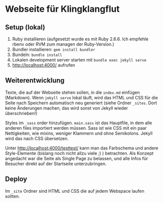 # Webseite für Klingklangflut

## Setup (lokal)

1. Ruby installieren (aufgesetzt wurde es mit Ruby 2.6.6. Ich empfehle rbenv oder RVM zum managen der Ruby-Version.)
2. Bundler installieren: `gem install bundler`
3. Bundeln: `bundle install`
4. Lokalen development server starten mit `bundle exec jekyll serve`
5. <http://localhost:4000/> aufrufen


## Weiterentwicklung

Texte, die auf der Webseite stehen sollen, in die `index.md` einfügen (Markdown). Wenn `jekyll serve` lokal läuft, wird das HTML und CSS für die Seite nach Speichern automatisch neu generiert (siehe Ordner `_sites`. Dort keine Änderungen machen, das wird sonst von Jekyll wieder überschrieben!)

Styles im `_sass` order hinzufügen. `main.sass` ist das Hauptfile, in dem alle anderen files importiert werden müssen. Sass ist wie CSS mit ein paar Nettigkeiten, wie mixins, weniger Klammern und ohne Semikolons. Jekyll wird das nach CSS übersetzen.

Unter <http://localhost:4000/testtest/> kann man das Farbschema und andere Style-Elemente (bislang noch nicht allzu viele ;) ) betrachten. Als Konzept angedacht war die Seite als Single Page zu belassen, und alle Infos für Besucher direkt auf der Startseite unterzubringen.


## Deploy

Im `_site` Ordner sind HTML und CSS die auf jedem Webspace laufen sollten.
